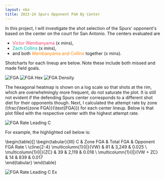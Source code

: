 ```yaml
---
layout: nba
title: 2023-24 Spurs Opponent FGA By Center
---
```


In this project, I will investigate the shot selection of the Spurs' opponent's based on the center on the court for San Antonio. The centers evaluated are
* <span style="color:#EF426F">Victor Wembanyama</span> (x mins),
* <span style="color:#00B2A9">Zach Collins</span> (x mins),
* and both <span style="color:#FF8200">Wembanyama and Collins</span> together (x mins).

Shotcharts for each lineup are below. Note these include both missed and made field goals.

![FGA](https://williamscale.github.io/attachments/shot-diet-defense-centers/fga.png)
![FGA Hex](https://williamscale.github.io/attachments/shot-diet-defense-centers/fga_log.png)
![FGA Density](https://williamscale.github.io/attachments/shot-diet-defense-centers/fga_dens.png)

The hexagonal heatmap is shown on a log scale so that shots at the rim, which are overwhelmingly more frequent, do not saturate the plot. It is still not evident if the defending Spurs center corresponds to a different shot diet for their opponents though. Next, I calculated the attempt rate by zone (\frac{\text{zone FGA}}{\text{FGA}}) for each center lineup. Below is that plot filled with the respective center with the highest attempt rate. 

![FGA Rate Leading C](https://williamscale.github.io/attachments/shot-diet-defense-centers/attempt_rate_leadingC.png)

For example, the highlighted cell below is:

\begin{table}[]
\begin{tabular}{llll}
C                            & Zone FGA & Total FGA & Opponent FGA Rate \\ \cline{2-4} 
\multicolumn{1}{l|}{VW}      & 81       & 3,249     & 0.025             \\
\multicolumn{1}{l|}{ZC}      & 39       & 2,119     & 0.018             \\
\multicolumn{1}{l|}{VW + ZC} & 14       & 839       & 0.017            
\end{tabular}
\end{table}

![FGA Rate Leading C Ex](https://williamscale.github.io/attachments/shot-diet-defense-centers/attempt_rate_leadingC.png)
